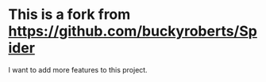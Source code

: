# This is a fork from https://github.com/buckyroberts/Spider

I want to add more features to this project.